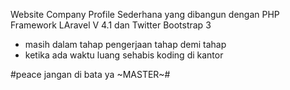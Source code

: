 Website Company Profile Sederhana yang dibangun dengan PHP Framework LAravel V 4.1 dan Twitter Bootstrap 3
- masih dalam tahap pengerjaan tahap demi tahap
- ketika ada waktu luang sehabis koding di kantor

#peace jangan di bata ya ~MASTER~#
